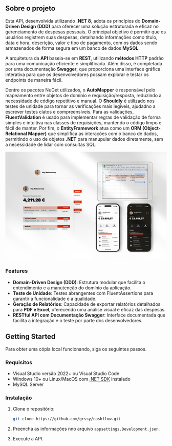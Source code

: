 ## Sobre o projeto

Esta API, desenvolvida utilizando **.NET 8**, adota os princípios do **Domain-Driven Design (DDD)** para oferecer uma solução estruturada e eficaz no gerenciamento de despesas pessoais. O principal objetivo é permitir que os usuários registrem suas despesas, detalhando informações como título, data e hora, descrição, valor e tipo de pagamento, com os dados sendo armazenados de forma segura em um banco de dados **MySQL**.

A arquitetura da **API** baseia-se em **REST**, utilizando **métodos HTTP** padrão para uma comunicação eficiente e simplificada. Além disso, é completada por uma documentação **Swagger**, que proporciona uma interface gráfica interativa para que os desenvolvedores possam explorar e testar os endpoints de maneira fácil.

Dentre os pacotes NuGet utilizados, o **AutoMapper** é responsável pelo mapeamento entre objetos de domínio e requisição/resposta, reduzindo a necessidade de código repetitivo e manual. O **Shouldly** é utilizado nos testes de unidade para tornar as verificações mais legíveis, ajudadno a escrever testes clatos e compreensíveis. Para as validações, **FluentValidation** é usado para implementar regras de validação de forma simples e intuitiva nas classes de requisições, mantendo o código limpo e fácil de manter. Por fim, o **EntityFramework** atua como um **ORM (Object-Relational Mapper)** que simplifica as interações com o banco de dados, permitindo o uso de objetos **.NET** para manupular dados diretamente, sem a necessidade de lidar com consultas SQL.

![cashflow-img]

### Features

- **Domain-Driven Design (DDD)**: Estrutura modular que facilita o entendimento e a manutenção do domínio da aplicação.
- **Teste de Unidade**: Testes abrangentes com FluentAssertions para garantir a funcionalidade e a qualidade.
- **Geração de Relatórios**: Capacidade de exportar relatórios detalhados para **PDF e Excel**, oferecendo uma análise visual e eficaz das despesas.
- **RESTful API com Documentação Swagger**: Interface documentada que facilita a integração e o teste por parte dos desenvolvedores.

## Getting Started

Para obter uma cópia local funcionando, siga os seguintes passos.

### Requisitos

* Visual Studio versão 2022+ ou Visual Studio Code
* Windows 10+ ou Linux/MacOS com [.NET SDK][dot-net-sdk] instalado
* MySQL Server

### Instalação

1. Clone o repositório:
    ```sh
    git clone https://github.com/grssy/cashflow.git
    ```

2. Preencha as informações nno arquivo `appsettings.Development.json`.
3. Execute a API.

<!-- Links -->
[dot-net-sdk]: https://dotnet.microsoft.com/en-us/download/dotnet/8.0

<!-- Images -->
[cashflow-img]: images/cashflow.png